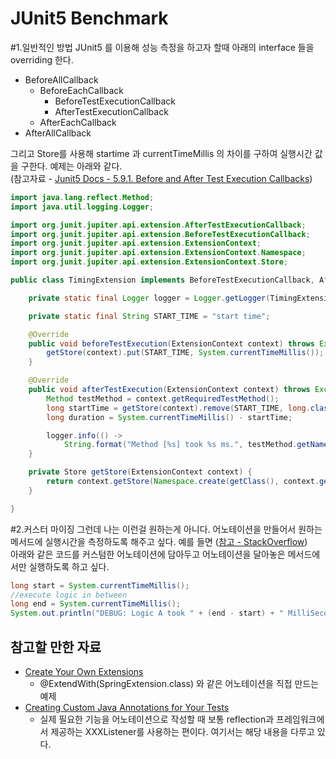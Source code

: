 # JUnit5 Benchmark
#1.일반적인 방법
JUnit5 를 이용해 성능 측정을 하고자 할때 아래의 interface 들을 overriding 한다. 
- BeforeAllCallback
    - BeforeEachCallback
        - BeforeTestExecutionCallback
        - AfterTestExecutionCallback
    - AfterEachCallback
- AfterAllCallback 

그리고 Store를 사용해 startime 과 currentTimeMillis 의 차이를 구하여 실행시간 값을 구한다.
예제는 아래와 같다.  
(참고자료 - [Junit5 Docs - 5.9.1. Before and After Test Execution Callbacks](https://junit.org/junit5/docs/snapshot/user-guide/#extensions-lifecycle-callbacks-before-after-execution))   
```java
import java.lang.reflect.Method;
import java.util.logging.Logger;

import org.junit.jupiter.api.extension.AfterTestExecutionCallback;
import org.junit.jupiter.api.extension.BeforeTestExecutionCallback;
import org.junit.jupiter.api.extension.ExtensionContext;
import org.junit.jupiter.api.extension.ExtensionContext.Namespace;
import org.junit.jupiter.api.extension.ExtensionContext.Store;

public class TimingExtension implements BeforeTestExecutionCallback, AfterTestExecutionCallback {

    private static final Logger logger = Logger.getLogger(TimingExtension.class.getName());

    private static final String START_TIME = "start time";

    @Override
    public void beforeTestExecution(ExtensionContext context) throws Exception {
        getStore(context).put(START_TIME, System.currentTimeMillis());
    }

    @Override
    public void afterTestExecution(ExtensionContext context) throws Exception {
        Method testMethod = context.getRequiredTestMethod();
        long startTime = getStore(context).remove(START_TIME, long.class);
        long duration = System.currentTimeMillis() - startTime;

        logger.info(() ->
            String.format("Method [%s] took %s ms.", testMethod.getName(), duration));
    }

    private Store getStore(ExtensionContext context) {
        return context.getStore(Namespace.create(getClass(), context.getRequiredTestMethod()));
    }

}
```

#2.커스터 마이징
그런데 나는 이런걸 원하는게 아니다. 어노테이션을 만들어서 원하는 메서드에 실행시간을 측정하도록 해주고 싶다.
예를 들면 ([참고 - StackOverflow](https://stackoverflow.com/questions/14892125/what-is-the-best-practice-to-determine-the-execution-time-of-the-business-releva))  
아래와 같은 코드를 커스텀한 어노테이션에 담아두고 어노테이션을 달아놓은 메서드에서만 실행하도록 하고 싶다.
```java
long start = System.currentTimeMillis();
//execute logic in between
long end = System.currentTimeMillis();
System.out.println("DEBUG: Logic A took " + (end - start) + " MilliSeconds");
```

## 참고할 만한 자료
- [Create Your Own Extensions](https://blog.codefx.org/design/architecture/junit-5-extension-model/#Custom-Annotations)
    - @ExtendWith(SpringExtension.class) 와 같은 어노테이션을 직접 만드는 예제
- [Creating Custom Java Annotations for Your Tests](https://www.swtestacademy.com/custom-java-annotations/)
    - 실제 필요한 기능을 어노테이션으로 작성할 때 보통 reflection과 프레임워크에서 제공하는 XXXListener를 사용하는 편이다. 여기서는 해당 내용을 다루고 있다.
